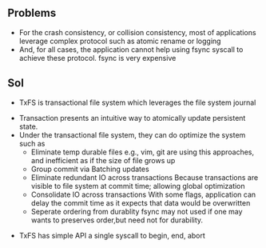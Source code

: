 Problems
----------
* For the crash consistency, or collision consistency, most of applications leverage complex protocol such as 
atomic rename or logging
* And, for all cases, the application cannot help using fsync syscall to achieve these protocol. 
 fsync is very  expensive

Sol
-----
*  TxFS is transactional file system which leverages the file system journal
+ Transaction presents an intuitive way to atomically update persistent state. 
+ Under the transactional file system, they can do optimize the system such as 
  - Eliminate temp durable files 
    e.g., vim, git are using this approaches, and inefficient as if the size of file grows up
  - Group commit 
    via Batching updates 
  - Eliminate redundant IO across transactions 
    Because transactions are visible to file system at commit time; allowing global optimization
  - Consolidate IO across transactions
    With some flags, application can delay the commit time as it expects that data would be overwritten 
  - Seperate ordering from durablity 
    fsync may not used if one may wants to preserves order,but need not for durability. 

* TxFS has simple API a single syscall to begin, end, abort 
